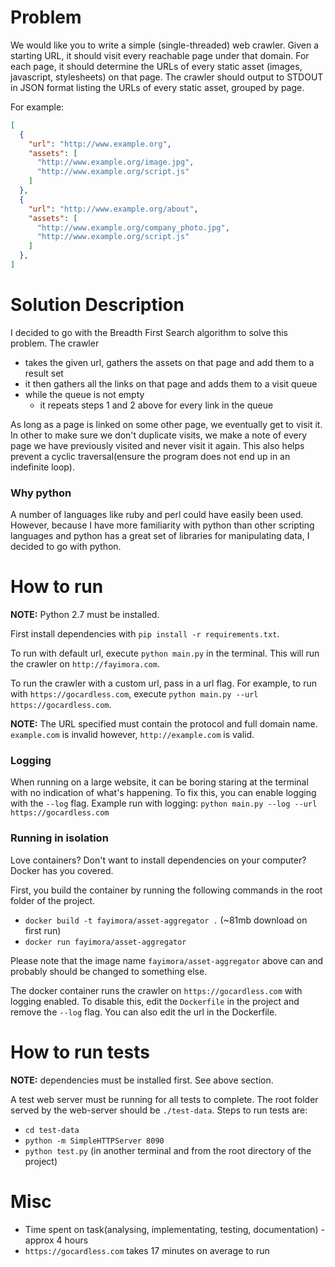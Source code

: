 # Problem
We would like you to write a simple (single-threaded) web crawler.
Given a starting URL, it should visit every reachable page under that domain.
For each page, it should determine the URLs of every static asset (images, javascript, stylesheets) on that page.
The crawler should output to STDOUT in JSON format listing the URLs of every static asset, grouped by page.

For example:
```json
[
  {
    "url": "http://www.example.org",
    "assets": [
      "http://www.example.org/image.jpg",
      "http://www.example.org/script.js"
    ]
  },
  {
    "url": "http://www.example.org/about",
    "assets": [
      "http://www.example.org/company_photo.jpg",
      "http://www.example.org/script.js"
    ]
  },
]
```

# Solution Description
I decided to go with the Breadth First Search algorithm to solve this problem. The crawler

- takes the given url, gathers the assets on that page and add them to a result set
- it then gathers all the links on that page and adds them to a visit queue
- while the queue is not empty
  - it repeats steps 1 and 2 above for every link in the queue

As long as a page is linked on some other page, we eventually get to visit it. In other to make sure we don't duplicate visits, we make a note of every page we have previously visited and never visit it again. This also helps prevent a cyclic traversal(ensure the program does not end up in an indefinite loop).

### Why python
A number of languages like ruby and perl could have easily been used. However, because I have more familiarity with python than other scripting languages and python has a great set of libraries for manipulating data, I decided to go with python.

# How to run
**NOTE:** Python 2.7 must be installed.

First install dependencies with `pip install -r requirements.txt`.

To run with default url, execute `python main.py` in the terminal. This will run the crawler on `http://fayimora.com`.

To run the crawler with a custom url, pass in a url flag. For example, to run with `https://gocardless.com`, execute `python main.py --url https://gocardless.com`.

**NOTE:** The URL specified must contain the protocol and full domain name. `example.com` is invalid however, `http://example.com` is valid.

### Logging
When running on a large website, it can be boring staring at the terminal with no indication of what's happening. To fix this, you can enable logging with the `--log` flag. Example run with logging: `python main.py --log --url https://gocardless.com`

### Running in isolation
Love containers? Don't want to install dependencies on your computer? Docker has you covered.

First, you build the container by running the following commands in the root folder of the project.

- `docker build -t fayimora/asset-aggregator .` (~81mb download on first run)
- `docker run fayimora/asset-aggregator`

Please note that the image name `fayimora/asset-aggregator` above can and probably should be changed to something else.

The docker container runs the crawler on `https://gocardless.com` with logging enabled. To disable this, edit the `Dockerfile` in the project and remove the `--log` flag. You can also edit the url in the Dockerfile.


# How to run tests
**NOTE:** dependencies must be installed first. See above section.

A test web server must be running for all tests to complete. The root folder served by the web-server should be `./test-data`. Steps to run tests are:

- `cd test-data`
- `python -m SimpleHTTPServer 8090`
- `python test.py` (in another terminal and from the root directory of the project)

# Misc
- Time spent on task(analysing, implementating, testing, documentation) - approx 4 hours
- `https://gocardless.com` takes 17 minutes on average to run
